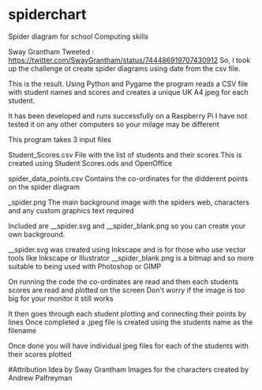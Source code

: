 # spiderchart
Spider diagram for school Computing skills

Sway Grantham Tweeted : https://twitter.com/SwayGrantham/status/744486919707430912
So, I took up the challenge ot create spider diagrams using date from the csv file.

This is the result.
Using Python and Pygame the program reads a CSV file with student names and scores and creates a unique UK A4 jpeg for each student.

It has been developed and runs successfully on a Raspberry Pi 
I have not tested it on any other computers so your milage may be different

This program takes 3 input files

Student_Scores.csv 
File with the list of students and their scores 
This is created using Student Scores.ods and OpenOffice

spider_data_points.csv
Contains the co-ordinates for the didderent points on the spider diagram

_spider.png
The main background image with the spiders web, characters and any custom graphics text required

Included are
__spider.svg and __spider_blank.png so you can create your own background.

__spider.svg was created using Inkscape and is for those who use vector tools like Inkscape or Illustrator
__spider_blank.png is a bitmap and so more suitable to being used with Photoshop or GIMP

On running the code the co-ordinates are read and then each students scores are read and plotted on the screen
Don't worry if the image is too big for your monitor it still works

It then goes through each student plotting and connecting their points by lines
Once completed a .jpeg file is created using the students name as the filename

 Once done you will have individual jpeg files for each of the students with their scores plotted

#Attribution
Idea by Sway Grantham
Images for the characters created by  Andrew Palfreyman
